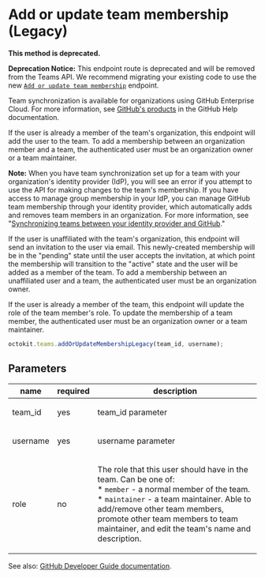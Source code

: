 # Add or update team membership (Legacy)

**This method is deprecated.**

**Deprecation Notice:** This endpoint route is deprecated and will be removed from the Teams API. We recommend migrating your existing code to use the new [`Add or update team membership`](https://developer.github.com/v3/teams/members/#add-or-update-team-membership) endpoint.

Team synchronization is available for organizations using GitHub Enterprise Cloud. For more information, see [GitHub's products](https://help.github.com/github/getting-started-with-github/githubs-products) in the GitHub Help documentation.

If the user is already a member of the team's organization, this endpoint will add the user to the team. To add a membership between an organization member and a team, the authenticated user must be an organization owner or a team maintainer.

**Note:** When you have team synchronization set up for a team with your organization's identity provider (IdP), you will see an error if you attempt to use the API for making changes to the team's membership. If you have access to manage group membership in your IdP, you can manage GitHub team membership through your identity provider, which automatically adds and removes team members in an organization. For more information, see "[Synchronizing teams between your identity provider and GitHub](https://help.github.com/articles/synchronizing-teams-between-your-identity-provider-and-github/)."

If the user is unaffiliated with the team's organization, this endpoint will send an invitation to the user via email. This newly-created membership will be in the "pending" state until the user accepts the invitation, at which point the membership will transition to the "active" state and the user will be added as a member of the team. To add a membership between an unaffiliated user and a team, the authenticated user must be an organization owner.

If the user is already a member of the team, this endpoint will update the role of the team member's role. To update the membership of a team member, the authenticated user must be an organization owner or a team maintainer.

```js
octokit.teams.addOrUpdateMembershipLegacy(team_id, username);
```

## Parameters

<table>
  <thead>
    <tr>
      <th>name</th>
      <th>required</th>
      <th>description</th>
    </tr>
  </thead>
  <tbody>
    <tr><td>team_id</td><td>yes</td><td>

team_id parameter

</td></tr>
<tr><td>username</td><td>yes</td><td>

username parameter

</td></tr>
<tr><td>role</td><td>no</td><td>

The role that this user should have in the team. Can be one of:  
\* `member` - a normal member of the team.  
\* `maintainer` - a team maintainer. Able to add/remove other team members, promote other team members to team maintainer, and edit the team's name and description.

</td></tr>
  </tbody>
</table>

See also: [GitHub Developer Guide documentation](endpoint.documentationUrl).
